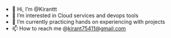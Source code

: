 - 👋 Hi, I’m @Kiranttt
- 👀 I’m interested in Cloud services and devops tools
- 🌱 I’m currently practicing hands on experiencing with projects
- 📫 How to reach me @kirant75411@gmail.com

<!---
Kiranttt/Kiranttt is a ✨ special ✨ repository because its `README.md` (this file) appears on your GitHub profile.
You can click the Preview link to take a look at your changes.
--->
